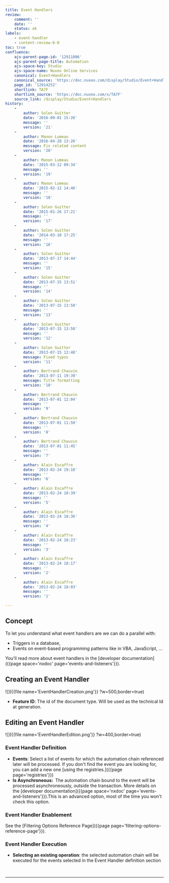 ```yaml
---
title: Event Handlers
review:
    comment: ''
    date: ''
    status: ok
labels:
    - event-handler
    - content-review-6-0
toc: true
confluence:
    ajs-parent-page-id: '12911806'
    ajs-parent-page-title: Automation
    ajs-space-key: Studio
    ajs-space-name: Nuxeo Online Services
    canonical: Event+Handlers
    canonical_source: 'https://doc.nuxeo.com/display/Studio/Event+Handlers'
    page_id: '12914252'
    shortlink: TA7F
    shortlink_source: 'https://doc.nuxeo.com/x/TA7F'
    source_link: /display/Studio/Event+Handlers
history:
    - 
        author: Solen Guitter
        date: '2016-09-01 15:26'
        message: ''
        version: '21'
    - 
        author: Manon Lumeau
        date: '2016-04-28 13:26'
        message: Fix related content
        version: '20'
    - 
        author: Manon Lumeau
        date: '2015-03-12 09:34'
        message: ''
        version: '19'
    - 
        author: Manon Lumeau
        date: '2015-02-12 14:46'
        message: ''
        version: '18'
    - 
        author: Solen Guitter
        date: '2015-01-26 17:21'
        message: ''
        version: '17'
    - 
        author: Solen Guitter
        date: '2014-03-10 17:25'
        message: ''
        version: '16'
    - 
        author: Solen Guitter
        date: '2013-07-17 14:44'
        message: ''
        version: '15'
    - 
        author: Solen Guitter
        date: '2013-07-15 13:51'
        message: ''
        version: '14'
    - 
        author: Solen Guitter
        date: '2013-07-15 13:50'
        message: ''
        version: '13'
    - 
        author: Solen Guitter
        date: '2013-07-15 13:50'
        message: ''
        version: '12'
    - 
        author: Solen Guitter
        date: '2013-07-15 12:48'
        message: Fixed typos
        version: '11'
    - 
        author: Bertrand Chauvin
        date: '2013-07-11 19:39'
        message: Title formatting
        version: '10'
    - 
        author: Bertrand Chauvin
        date: '2013-07-01 12:04'
        message: ''
        version: '9'
    - 
        author: Bertrand Chauvin
        date: '2013-07-01 11:50'
        message: ''
        version: '8'
    - 
        author: Bertrand Chauvin
        date: '2013-07-01 11:45'
        message: ''
        version: '7'
    - 
        author: Alain Escaffre
        date: '2013-02-24 19:18'
        message: ''
        version: '6'
    - 
        author: Alain Escaffre
        date: '2013-02-24 18:39'
        message: ''
        version: '5'
    - 
        author: Alain Escaffre
        date: '2013-02-24 18:36'
        message: ''
        version: '4'
    - 
        author: Alain Escaffre
        date: '2013-02-24 18:23'
        message: ''
        version: '3'
    - 
        author: Alain Escaffre
        date: '2013-02-24 18:17'
        message: ''
        version: '2'
    - 
        author: Alain Escaffre
        date: '2013-02-24 18:03'
        message: ''
        version: '1'

---
```

## Concept

To let you understand what event handlers are we can do a parallel with:

*   Triggers in a database,
*   Events on event-based programming patterns like in VBA, JavaScript, ...&nbsp;

You'll read more about event handlers in the&nbsp;[developer documentation]({{page space='nxdoc' page='events-and-listeners'}}).

## Creating an Event Handler

<div>

![]({{file name='EventHandlerCreation.png'}} ?w=500,border=true)

</div>

*   **Feature ID**: The&nbsp;id of the document type. Will be used as the technical Id at generation.&nbsp;

## Editing an Event Handler

![]({{file name='EventHandlerEdition.png'}} ?w=400,border=true)

### Event Handler Definition

*   **Events**: Select a list of events for which the automation chain referenced later will be processed. If you don't find the event you are looking for, you can add a new one [using the registries.]({{page page='registries'}})
*   **Is Asynchroneous:&nbsp;**&nbsp;The automation chain bound to the event will be processed asynchroneously, outside the transaction. More details on the&nbsp;[developer documentation]({{page space='nxdoc' page='events-and-listeners'}}).This is an advanced option, most of the time you won't check this option.

### Event Handler Enablement

See the&nbsp;[Filtering Options Reference Page]({{page page='filtering-options-reference-page'}}).

### Event Handler Execution

*   **Selecting an existing operation**: the selected automation chain will be executed for the events selected in the Event Handler definition section

&nbsp;

* * *